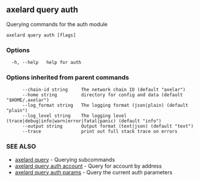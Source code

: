 ## axelard query auth

Querying commands for the auth module

```
axelard query auth [flags]
```

### Options

```
  -h, --help   help for auth
```

### Options inherited from parent commands

```
      --chain-id string     The network chain ID (default "axelar")
      --home string         directory for config and data (default "$HOME/.axelar")
      --log_format string   The logging format (json|plain) (default "plain")
      --log_level string    The logging level (trace|debug|info|warn|error|fatal|panic) (default "info")
      --output string       Output format (text|json) (default "text")
      --trace               print out full stack trace on errors
```

### SEE ALSO

* [axelard query](axelard_query.md)	 - Querying subcommands
* [axelard query auth account](axelard_query_auth_account.md)	 - Query for account by address
* [axelard query auth params](axelard_query_auth_params.md)	 - Query the current auth parameters

